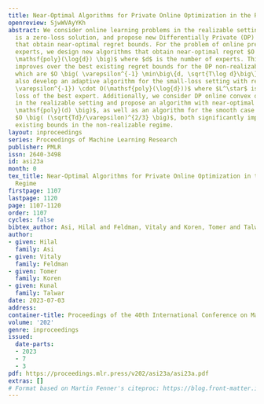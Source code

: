 ```yaml
---
title: Near-Optimal Algorithms for Private Online Optimization in the Realizable Regime
openreview: SjwWVAyYKh
abstract: We consider online learning problems in the realizable setting, where there
  is a zero-loss solution, and propose new Differentially Private (DP) algorithms
  that obtain near-optimal regret bounds. For the problem of online prediction from
  experts, we design new algorithms that obtain near-optimal regret $O \big( \varepsilon^{-1}
  \mathsf{poly}(\log{d}) \big)$ where $d$ is the number of experts. This significantly
  improves over the best existing regret bounds for the DP non-realizable setting
  which are $O \big( \varepsilon^{-1} \min\big\{d, \sqrt{T\log d}\big\} \big)$. We
  also develop an adaptive algorithm for the small-loss setting with regret $(L^\star+
  \varepsilon^{-1}) \cdot O(\mathsf{poly}(\log{d}))$ where $L^\star$ is the total
  loss of the best expert. Additionally, we consider DP online convex optimization
  in the realizable setting and propose an algorithm with near-optimal regret $O \big(\varepsilon^{-1}
  \mathsf{poly}(d) \big)$, as well as an algorithm for the smooth case with regret
  $O \big( (\sqrt{Td}/\varepsilon)^{2/3} \big)$, both significantly improving over
  existing bounds in the non-realizable regime.
layout: inproceedings
series: Proceedings of Machine Learning Research
publisher: PMLR
issn: 2640-3498
id: asi23a
month: 0
tex_title: Near-Optimal Algorithms for Private Online Optimization in the Realizable
  Regime
firstpage: 1107
lastpage: 1120
page: 1107-1120
order: 1107
cycles: false
bibtex_author: Asi, Hilal and Feldman, Vitaly and Koren, Tomer and Talwar, Kunal
author:
- given: Hilal
  family: Asi
- given: Vitaly
  family: Feldman
- given: Tomer
  family: Koren
- given: Kunal
  family: Talwar
date: 2023-07-03
address: 
container-title: Proceedings of the 40th International Conference on Machine Learning
volume: '202'
genre: inproceedings
issued:
  date-parts:
  - 2023
  - 7
  - 3
pdf: https://proceedings.mlr.press/v202/asi23a/asi23a.pdf
extras: []
# Format based on Martin Fenner's citeproc: https://blog.front-matter.io/posts/citeproc-yaml-for-bibliographies/
---
```

